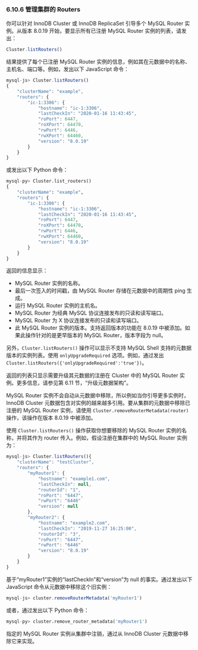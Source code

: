 ### 6.10.6 管理集群的 Routers

你可以针对 InnoDB Cluster 或 InnoDB ReplicaSet 引导多个 MySQL Router 实例。从版本 8.0.19 开始，要显示所有已注册 MySQL Router 实例的列表，请发出：

```js
Cluster.listRouters()
```

结果提供了每个已注册 MySQL Router 实例的信息，例如其在元数据中的名称、主机名、端口等。例如，发出以下 JavaScript 命令：

```javascript
mysql-js> Cluster.listRouters()
{
    "clusterName": "example",
    "routers": {
        "ic-1:3306": {
            "hostname": "ic-1:3306",
            "lastCheckIn": "2020-01-16 11:43:45",
            "roPort": 6447,
            "roXPort": 64470,
            "rwPort": 6446,
            "rwXPort": 64460,
            "version": "8.0.19"
        }
    }
}
```

或发出以下 Python 命令：

```python
mysql-py> Cluster.list_routers()
{
    "clusterName": "example",
    "routers": {
        "ic-1:3306": {
            "hostname": "ic-1:3306",
            "lastCheckIn": "2020-01-16 11:43:45",
            "roPort": 6447,
            "roXPort": 64470,
            "rwPort": 6446,
            "rwXPort": 64460,
            "version": "8.0.19"
        }
    }
}
```

返回的信息显示：

- MySQL Router 实例的名称。
- 最后一次签入的时间戳，由 MySQL Router 存储在元数据中的周期性 ping 生成。
- 运行 MySQL Router 实例的主机名。
- MySQL Router 为经典 MySQL 协议连接发布的只读和读写端口。
- MySQL Router 为 X 协议连接发布的只读和读写端口。
- 此 MySQL Router 实例的版本。支持返回版本的功能在 8.0.19 中被添加。如果此操作针对的是更早版本的 MySQL Router，版本字段为 null。

另外，`Cluster.listRouters()` 操作可以显示不支持 MySQL Shell 支持的元数据版本的实例列表。使用 `onlyUpgradeRequired` 选项。例如，通过发出 `Cluster.listRouters({'onlyUpgradeRequired':'true'})`。

返回的列表只显示需要升级其元数据的注册在 Cluster 中的 MySQL Router 实例。更多信息，请参见第 6.11 节，“升级元数据架构”。

MySQL Router 实例不会自动从元数据中移除，所以例如当你引导更多实例时，InnoDB Cluster 元数据包含对实例的越来越多引用。要从集群的元数据中移除已注册的 MySQL Router 实例，请使用 `Cluster.removeRouterMetadata(router)` 操作，该操作在版本 8.0.19 中被添加。

使用 `Cluster.listRouters()` 操作获取你想要移除的 MySQL Router 实例的名称，并将其作为 router 传入。例如，假设注册在集群中的 MySQL Router 实例为：

```javascript
mysql-js> Cluster.listRouters(){
    "clusterName": "testCluster",
    "routers": {
        "myRouter1": {
            "hostname": "example1.com",
            "lastCheckIn": null,
            "routerId": "1",
            "roPort": "6447",
            "rwPort": "6446"
            "version": null
        },
        "myRouter2": {
            "hostname": "example2.com",
            "lastCheckIn": "2019-11-27 16:25:00",
            "routerId": "3",
            "roPort": "6447",
            "rwPort": "6446"
            "version": "8.0.19"
        }
    }
}
```

基于“myRouter1”实例的“lastCheckIn”和“version”为 null 的事实。通过发出以下 JavaScript 命令从元数据中移除这个旧实例：

```javascript
mysql-js> cluster.removeRouterMetadata('myRouter1')
```

或者，通过发出以下 Python 命令：

```python
mysql-py> cluster.remove_router_metadata('myRouter1')
```

指定的 MySQL Router 实例从集群中注销，通过从 InnoDB Cluster 元数据中移除它来实现。
